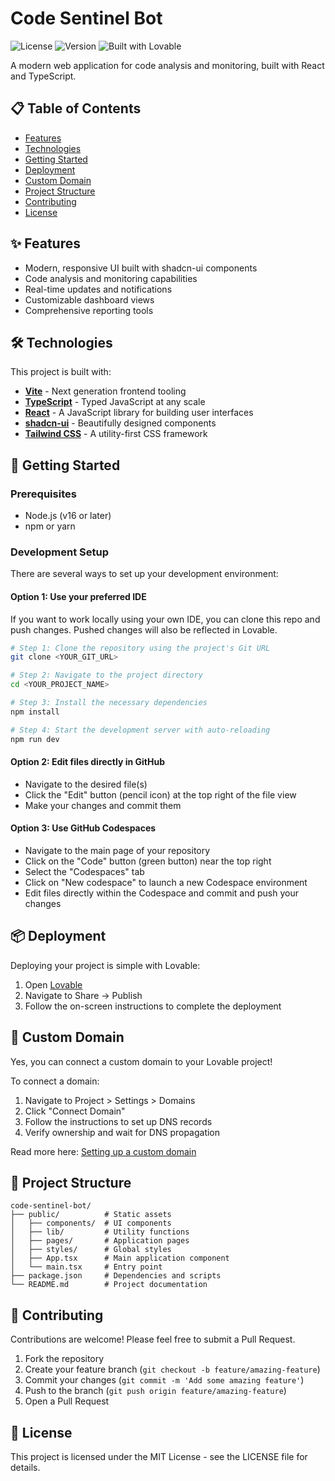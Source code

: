 # Code Sentinel Bot

![License](https://img.shields.io/badge/license-MIT-blue.svg)
![Version](https://img.shields.io/badge/version-1.0.0-green.svg)
![Built with Lovable](https://img.shields.io/badge/Built%20with-Lovable-ff69b4)

A modern web application for code analysis and monitoring, built with React and TypeScript.

## 📋 Table of Contents

- [Features](#features)
- [Technologies](#technologies)
- [Getting Started](#getting-started)
- [Deployment](#deployment)
- [Custom Domain](#custom-domain)
- [Project Structure](#project-structure)
- [Contributing](#contributing)
- [License](#license)

## ✨ Features

- Modern, responsive UI built with shadcn-ui components
- Code analysis and monitoring capabilities
- Real-time updates and notifications
- Customizable dashboard views
- Comprehensive reporting tools

## 🛠️ Technologies

This project is built with:

- **[Vite](https://vitejs.dev/)** - Next generation frontend tooling
- **[TypeScript](https://www.typescriptlang.org/)** - Typed JavaScript at any scale
- **[React](https://reactjs.org/)** - A JavaScript library for building user interfaces
- **[shadcn-ui](https://ui.shadcn.com/)** - Beautifully designed components
- **[Tailwind CSS](https://tailwindcss.com/)** - A utility-first CSS framework

## 🚀 Getting Started

### Prerequisites

- Node.js (v16 or later)
- npm or yarn

### Development Setup

There are several ways to set up your development environment:

#### Option 1: Use your preferred IDE

If you want to work locally using your own IDE, you can clone this repo and push changes. Pushed changes will also be reflected in Lovable.

```sh
# Step 1: Clone the repository using the project's Git URL
git clone <YOUR_GIT_URL>

# Step 2: Navigate to the project directory
cd <YOUR_PROJECT_NAME>

# Step 3: Install the necessary dependencies
npm install

# Step 4: Start the development server with auto-reloading
npm run dev
```

#### Option 2: Edit files directly in GitHub

- Navigate to the desired file(s)
- Click the "Edit" button (pencil icon) at the top right of the file view
- Make your changes and commit them

#### Option 3: Use GitHub Codespaces

- Navigate to the main page of your repository
- Click on the "Code" button (green button) near the top right
- Select the "Codespaces" tab
- Click on "New codespace" to launch a new Codespace environment
- Edit files directly within the Codespace and commit and push your changes

## 📦 Deployment

Deploying your project is simple with Lovable:

1. Open [Lovable](https://lovable.dev/projects/9b770523-569a-4669-8169-c4d98dfb5f45)
2. Navigate to Share -> Publish
3. Follow the on-screen instructions to complete the deployment

## 🔗 Custom Domain

Yes, you can connect a custom domain to your Lovable project!

To connect a domain:
1. Navigate to Project > Settings > Domains
2. Click "Connect Domain"
3. Follow the instructions to set up DNS records
4. Verify ownership and wait for DNS propagation

Read more here: [Setting up a custom domain](https://docs.lovable.dev/tips-tricks/custom-domain#step-by-step-guide)

## 📁 Project Structure

```
code-sentinel-bot/
├── public/          # Static assets
│   ├── components/  # UI components
│   ├── lib/         # Utility functions
│   ├── pages/       # Application pages
│   ├── styles/      # Global styles
│   ├── App.tsx      # Main application component
│   └── main.tsx     # Entry point
├── package.json     # Dependencies and scripts
└── README.md        # Project documentation
```

## 👥 Contributing

Contributions are welcome! Please feel free to submit a Pull Request.

1. Fork the repository
2. Create your feature branch (`git checkout -b feature/amazing-feature`)
3. Commit your changes (`git commit -m 'Add some amazing feature'`)
4. Push to the branch (`git push origin feature/amazing-feature`)
5. Open a Pull Request

## 📄 License

This project is licensed under the MIT License - see the LICENSE file for details.
